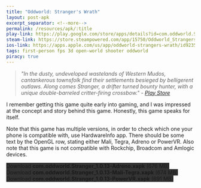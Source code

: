 ```yaml
---
title: "Oddworld: Stranger's Wrath"
layout: post-apk
excerpt_separator: <!--more-->
permalink: /resources/apk/:title
play-link: https://play.google.com/store/apps/details?id=com.oddworld.Stranger
steam-link: https://store.steampowered.com/app/15750/Oddworld_Strangers_Wrath_HD/
ios-link: https://apps.apple.com/us/app/oddworld-strangers-wrath/id923555295
tags: first-person fps 3d open-world shooter oddworld
piracy: true
---
```


> _"In the dusty, undeveloped wastelands of Western Mudos, cantankerous townsfolk find their settlements besieged by belligerent outlaws. Along comes Stranger, a drifter turned bounty hunter, with a unique double-barreled critter-firing crossbow." - <a href="https://play.google.com/store/apps/details?id=com.oddworld.Stranger" target="_blank">Play Store</a>_

I remember getting this game quite early into gaming, and I was impressed at the concept and story behind this game. Honestly, this game speaks for itself.

Note that this game has multiple versions, in order to check which one your phone is compatible with, use <a onclick='apk("com.dama.hardwareinfo_4.2.6.apk")' target="_blank">HardwareInfo</a> app. There should be some text by the OpenGL row, stating either Mali, Tegra, Adreno or PowerVR. Also note that this game is not compatible with Rockchip, Broadcom and Amlogic devices.

<div class="text-center">
    <a class="btn btn-dark btn-block w-100" onclick='apk("com.oddworld.Stranger_1.0.13-Adreno.xapk")' style="text-decoration: none; background-color: #333;"> Download <b>com.oddworld.Stranger_1.0.13-Adreno.xapk</b> (676 MB)</a><br>
    <a class="btn btn-dark btn-block w-100" onclick='apk("com.oddworld.Stranger_1.0.13-Mali-Tegra.xapk")' style="text-decoration: none; background-color: #333;"> Download <b>com.oddworld.Stranger_1.0.13-Mali-Tegra.xapk</b> (674 MB)</a><br>
    <a class="btn btn-dark btn-block w-100" onclick='apk("com.oddworld.Stranger_1.0.13-PowerVR.xapk")' style="text-decoration: none; background-color: #333;"> Download <b>com.oddworld.Stranger_1.0.13-PowerVR.xapk</b> (691 MB)</a><br>
</div>
